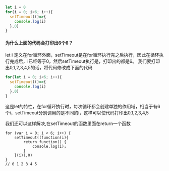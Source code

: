 ```js
let i = 0
for(i = 0; i<6; i++){
  setTimeout(()=>{
    console.log(i)
  },0)
}
```
#### 为什么上面的代码会打印出6个6？
let i 定义在for循环外面，setTimeout是在for循环执行完之后执行，因此在循环执行完成后，i已经等于0，然后setTimeout执行是，打印出的都是6。
我们要打印出0,1,2,3,4,5的话，将代码修改成下面的代码
```js
for(let i = 0; i<6; i++){
  setTimeout(()=>{
    console.log(i)
  },0)
}
```
这是let的特性，在for循环执行时，每次循环都会创建单独的作用域，相当于有6个i，setTimeout分别调用的是不同的i，这样可以使代码打印出0,1,2,3,4,5

我们还可以这样解决,在setTimeout的函数里面在return一个函数
```
for (var i = 0; i < 6; i++) {
    setTimeout((function(i){
        return function() {
            console.log(i);
        }
    }(i)),0)
}
// 0 1 2 3 4 5
```


